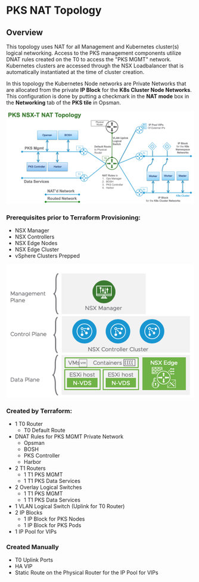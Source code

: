 # PKS NAT Topology

## Overview

This topology uses NAT for all Management and Kubernetes cluster(s) logical networking. Access to the PKS management components utilize DNAT rules created on the T0 to access the "PKS MGMT" network. Kubernetes clusters are accessed through the NSX Loadbalancer that is automatically instantiated at the time of cluster creation.

In this topology the Kubernetes Node networks are Private Networks that are allocated from the private **IP Block** for the **K8s Cluster Node Networks**. This configuration is done by putting a checkmark in the **NAT mode** box in the **Networking** tab of the **PKS tile** in Opsman.

<img src="../images/nat-diagram.png">

### Prerequisites prior to Terraform Provisioning:
* NSX Manager
* NSX Controllers
* NSX Edge Nodes
* NSX Edge Cluster
* vSphere Clusters Prepped

<img src="../images/nsx-components.png">

### Created by Terraform:
* 1 T0 Router
    * T0 Default Route
* DNAT Rules for PKS MGMT Private Network
    * Opsman
    * BOSH
    * PKS Controller
    * Harbor
* 2 T1 Routers
    * 1 T1 PKS MGMT
    * 1 T1 PKS Data Services
* 2 Overlay Logical Switches
    * 1 T1 PKS MGMT
    * 1 T1 PKS Data Services
* 1 VLAN Logical Switch (Uplink for T0 Router)
* 2 IP Blocks
    * 1 IP Block for PKS Nodes
    * 1 IP Block for PKS Pods
* 1 IP Pool for VIPs 

### Created Manually
* T0 Uplink Ports
* HA VIP
* Static Route on the Physical Router for the IP Pool for VIPs
